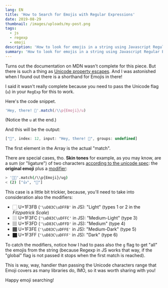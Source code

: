 ```yaml
---
lang: EN
title: 'How to Search for Emojis with Regular Expressions'
date: 2019-08-29
thumbnail: /images/uploads/my-post.png
tags:
  - js
  - regexp
  - emoji
description: 'How to look for emojis in a string using Javascript Regular Expressions with a handy shorthand.'
summary: 'How to look for emojis in a string using Javascript Regular Expressions with a handy shorthand.'
---
```


Turns out the documentation on MDN wasn't complete for this piece. But there is such a thing as [Unicode property escapes](https://developer.mozilla.org/en-US/docs/Web/JavaScript/Guide/Regular_Expressions/Unicode_Property_Escapes). And I was astonished when I found out there is a shorthand for Emojis in there!

I said it wasn't really complete because you need to pass the Unicode flag (`u`) in your `RegExp` for this to work.

Here's the code snippet.

```js
'Hey, there! 🌸'.match(/\\p{Emoji}/u)
```

(Notice the `u` at the end.)

And this will be the output:

```js
["🌸", index: 12, input: "Hey, there! 🌸", groups: undefined]
```

The first element in the Array is the actual "match".

There are special cases, tho. **Skin tones** for example, as you may know, are a sum (or "ligature") of two characters [according to the unicode spec](https://www.unicode.org/reports/tr51/#Diversity): the **original emoji** plus a [modifier](https://en.wikipedia.org/wiki/Miscellaneous_Symbols_and_Pictographs#Emoji_modifiers):

```bash
> '👍🏾'.match(/\\p{Emoji}/ug)
< (2) ["👍", "🏾"]
```

This case is a little bit trickier, because, you'll need to take into consideration also the modifiers:

- 🏻 U+1F3FB (`'\uD83C\uDFFB'` in JS): "Light" (types 1 or 2 in the _Fitzpatrick Scale_)
- 🏼 U+1F3FC (`'\uD83C\uDFFC'` in JS): "Medium-Light" (type 3)
- 🏽 U+1F3FD (`'\uD83C\uDFFD'` in JS): "Medium" (type 4)
- 🏾 U+1F3FE (`'\uD83C\uDFFE'` in JS): "Medium-Dark" (type 5)
- 🏿 U+1F3FF (`'\uD83C\uDFFF'` in JS): "Dark" (type 6)

To catch the modifiers, notice how I had to pass also the `g` flag to get "all" the emojis from the string (because Regexp in JS works that way, if the "global" flag is not passed it stops when the first match is reached).

This is way, way, handier than passing the Unicode characters range that Emoji covers as many libraries do, IMO, so it was worth sharing with you!

Happy emoji searching!
